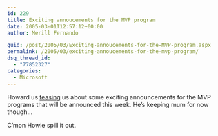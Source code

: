 ```yaml
---
id: 229
title: Exciting annoucements for the MVP program
date: 2005-03-01T12:57:12+00:00
author: Merill Fernando

guid: /post/2005/03/Exciting-annoucements-for-the-MVP-program.aspx
permalink: /2005/03/exciting-annoucements-for-the-mvp-program/
dsq_thread_id:
  - "77852327"
categories:
  - Microsoft
---
```

<DIV class=Section1>
<P>Howard us <A href="http://www.thespoke.net/MyBlog/Howard/MyBlog.aspx?entryid=82602#entryid">teasing</A> us about some exciting announcements for the MVP programs that will be announced this week. He’s keeping mum for now though…&nbsp; </P>
<P>C’mon Howie spill it out. </P></DIV>